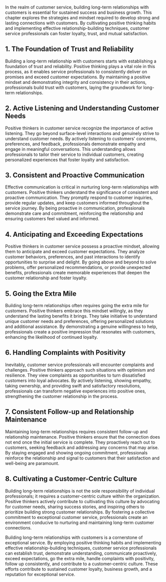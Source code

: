 
In the realm of customer service, building long-term relationships with customers is essential for sustained success and business growth. This chapter explores the strategies and mindset required to develop strong and lasting connections with customers. By cultivating positive thinking habits and implementing effective relationship-building techniques, customer service professionals can foster loyalty, trust, and mutual satisfaction.

**1. The Foundation of Trust and Reliability**
----------------------------------------------

Building a long-term relationship with customers starts with establishing a foundation of trust and reliability. Positive thinking plays a vital role in this process, as it enables service professionals to consistently deliver on promises and exceed customer expectations. By maintaining a positive mindset and demonstrating integrity and consistency in their actions, professionals build trust with customers, laying the groundwork for long-term relationships.

**2. Active Listening and Understanding Customer Needs**
--------------------------------------------------------

Positive thinkers in customer service recognize the importance of active listening. They go beyond surface-level interactions and genuinely strive to understand customer needs. By actively listening to customers' concerns, preferences, and feedback, professionals demonstrate empathy and engage in meaningful conversations. This understanding allows professionals to tailor their service to individual customers, creating personalized experiences that foster loyalty and satisfaction.

**3. Consistent and Proactive Communication**
---------------------------------------------

Effective communication is critical in nurturing long-term relationships with customers. Positive thinkers understand the significance of consistent and proactive communication. They promptly respond to customer inquiries, provide regular updates, and keep customers informed throughout the service journey. By being proactive in communication, professionals demonstrate care and commitment, reinforcing the relationship and ensuring customers feel valued and informed.

**4. Anticipating and Exceeding Expectations**
----------------------------------------------

Positive thinkers in customer service possess a proactive mindset, allowing them to anticipate and exceed customer expectations. They analyze customer behaviors, preferences, and past interactions to identify opportunities to surprise and delight. By going above and beyond to solve problems, offer personalized recommendations, or provide unexpected benefits, professionals create memorable experiences that deepen the customer relationship and foster loyalty.

**5. Going the Extra Mile**
---------------------------

Building long-term relationships often requires going the extra mile for customers. Positive thinkers embrace this mindset willingly, as they understand the lasting benefits it brings. They take initiative to understand unique customer needs and preferences, offering personalized solutions and additional assistance. By demonstrating a genuine willingness to help, professionals create a positive impression that resonates with customers, enhancing the likelihood of continued loyalty.

**6. Handling Complaints with Positivity**
------------------------------------------

Inevitably, customer service professionals will encounter complaints and challenges. Positive thinkers approach such situations with optimism and resilience. They view complaints as opportunities to turn dissatisfied customers into loyal advocates. By actively listening, showing empathy, taking ownership, and providing swift and satisfactory resolutions, professionals can transform negative experiences into positive ones, strengthening the customer relationship in the process.

**7. Consistent Follow-up and Relationship Maintenance**
--------------------------------------------------------

Maintaining long-term relationships requires consistent follow-up and relationship maintenance. Positive thinkers ensure that the connection does not end once the initial service is complete. They proactively reach out to customers, seeking feedback and addressing any concerns that may arise. By staying engaged and showing ongoing commitment, professionals reinforce the relationship and signal to customers that their satisfaction and well-being are paramount.

**8. Cultivating a Customer-Centric Culture**
---------------------------------------------

Building long-term relationships is not the sole responsibility of individual professionals; it requires a customer-centric culture within the organization. Positive thinkers actively contribute to cultivating this culture by advocating for customer needs, sharing success stories, and inspiring others to prioritize building strong customer relationships. By fostering a collective commitment to exceptional customer service, professionals create an environment conducive to nurturing and maintaining long-term customer connections.

Building long-term relationships with customers is a cornerstone of exceptional service. By employing positive thinking habits and implementing effective relationship-building techniques, customer service professionals can establish trust, demonstrate understanding, communicate proactively, exceed expectations, go the extra mile, handle complaints with positivity, follow up consistently, and contribute to a customer-centric culture. These efforts contribute to sustained customer loyalty, business growth, and a reputation for exceptional service.
